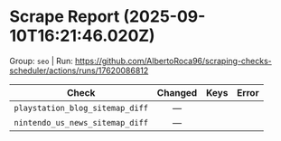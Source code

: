 # Scrape Report (2025-09-10T16:21:46.020Z)

Group: `seo`  |  Run: https://github.com/AlbertoRoca96/scraping-checks-scheduler/actions/runs/17620086812

| Check | Changed | Keys | Error |
|---|:---:|:--|:--|
| `playstation_blog_sitemap_diff` | — |  |  |
| `nintendo_us_news_sitemap_diff` | — |  |  |
